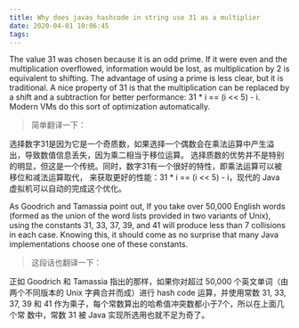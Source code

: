 ```yaml
---
title: Why does javas hashcode in string use 31 as a multiplier
date: 2020-04-01 10:06:45
tags:
---
```


The value 31 was chosen because it is an odd prime. If it were even and the multiplication overflowed, 
information would be lost, as multiplication by 2 is equivalent to shifting. The advantage of using a 
prime is less clear, but it is traditional. A nice property of 31 is that the multiplication can be 
replaced by a shift and a subtraction for better performance: 31 * i == (i << 5) - i. Modern VMs do 
this sort of optimization automatically.

>简单翻译一下：

选择数字31是因为它是一个奇质数，如果选择一个偶数会在乘法运算中产生溢出，导致数值信息丢失，因为乘二相当于移位运算。
选择质数的优势并不是特别的明显，但这是一个传统。同时，数字31有一个很好的特性，即乘法运算可以被移位和减法运算取代，
来获取更好的性能：31 * i == (i << 5) - i，现代的 Java 虚拟机可以自动的完成这个优化。

As Goodrich and Tamassia point out, If you take over 50,000 English words (formed as the union of the
 word lists provided in two variants of Unix), using the constants 31, 33, 37, 39, and 41 will produce less than 7 collisions in each case. Knowing this, it should come as no surprise that many Java implementations choose one of these constants.

>这段话也翻译一下：

正如 Goodrich 和 Tamassia 指出的那样，如果你对超过 50,000 个英文单词（由两个不同版本的 Unix 字典合并而成）进行 
hash code 运算，并使用常数 31, 33, 37, 39 和 41 作为乘子，每个常数算出的哈希值冲突数都小于7个，所以在上面几个常
数中，常数 31 被 Java 实现所选用也就不足为奇了。